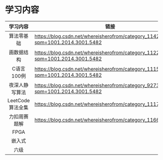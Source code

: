 # 学习内容

|学习内容|链接|
|:--:|----|
|算法零基础|https://blog.csdn.net/whereisherofrom/category_11426012.html?spm=1001.2014.3001.5482|
|画数据结构|https://blog.csdn.net/whereisherofrom/category_11227297.html?spm=1001.2014.3001.5482|
|C语言100例|https://blog.csdn.net/whereisherofrom/category_11158834.html?spm=1001.2014.3001.5482|
|夜深人静写算法|https://blog.csdn.net/whereisherofrom/category_9273531.html?spm=1001.2014.3001.5482|
|LeetCode算法全集|https://blog.csdn.net/whereisherofrom/category_11178770.html|
|力扣周赛题解|https://blog.csdn.net/whereisherofrom/category_11669028.html|
|FPGA||
|嵌入式||
|六级||